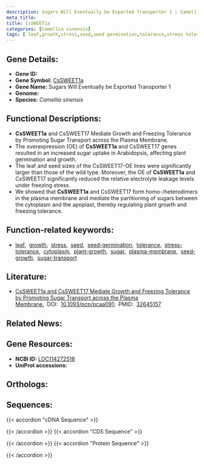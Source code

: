 ```yaml
---
description: Sugars Will Eventually be Exported Transporter 1 ; Camellia sinensis
meta_title:
title: CsSWEET1a
categories: [Camellia sinensis]
tags: [ leaf,growth,stress,seed,seed germination,tolerance,stress tolerance,cytoplasm,plant growth,sugar,plasma membrane,seed growth,sugar transport ]
---
```


## Gene Details:
- **Gene ID:** []()
- **Gene Symbol:** <u>CsSWEET1a</u>
- **Gene Name:** Sugars Will Eventually be Exported Transporter 1
- **Genome:** []()
- **Species:** *Camellia sinensis*

## Functional Descriptions:
   - **CsSWEET1a** and CsSWEET17 Mediate Growth and Freezing Tolerance by Promoting Sugar Transport across the Plasma Membrane.
   - The overexpression (OE) of **CsSWEET1a** and CsSWEET17 genes resulted in an increased sugar uptake in Arabidopsis, affecting plant germination and growth.
   - The leaf and seed sizes of the CsSWEET17-OE lines were significantly larger than those of the wild type. Moreover, the OE of **CsSWEET1a** and CsSWEET17 significantly reduced the relative electrolyte leakage levels under freezing stress.
   - We showed that **CsSWEET1a** and CsSWEET17 form homo-/heterodimers in the plasma membrane and mediate the partitioning of sugars between the cytoplasm and the apoplast, thereby regulating plant growth and freezing tolerance.

## Function-related keywords:
   - [leaf](/tags/leaf/),&nbsp;&nbsp;[growth](/tags/growth/),&nbsp;&nbsp;[stress](/tags/stress/),&nbsp;&nbsp;[seed](/tags/seed/),&nbsp;&nbsp;[seed-germination](/tags/seed-germination/),&nbsp;&nbsp;[tolerance](/tags/tolerance/),&nbsp;&nbsp;[stress-tolerance](/tags/stress-tolerance/),&nbsp;&nbsp;[cytoplasm](/tags/cytoplasm/),&nbsp;&nbsp;[plant-growth](/tags/plant-growth/),&nbsp;&nbsp;[sugar](/tags/sugar/),&nbsp;&nbsp;[plasma-membrane](/tags/plasma-membrane/),&nbsp;&nbsp;[seed-growth](/tags/seed-growth/),&nbsp;&nbsp;[sugar-transport](/tags/sugar-transport/)

## Literature:
   - [CsSWEET1a and CsSWEET17 Mediate Growth and Freezing Tolerance by Promoting Sugar Transport across the Plasma Membrane.](https://doi.org/10.1093/pcp/pcaa091)&nbsp;&nbsp;DOI:&nbsp;&nbsp;[10.1093/pcp/pcaa091](https://doi.org/10.1093/pcp/pcaa091);&nbsp;&nbsp;PMID:&nbsp;&nbsp;[32645157](https://pubmed.ncbi.nlm.nih.gov/32645157/)

## Related News:

## Gene Resources:
- **NCBI ID:**  [LOC114272518](https://www.ncbi.nlm.nih.gov/gene/?term=LOC114272518)
- **UniProt accessions:**  [](https://www.uniprot.org/uniprotkb//entry)

## Orthologs:

## Sequences:
{{< accordion "cDNA Sequence" >}}

{{< /accordion >}}
{{< accordion "CDS Sequence" >}}

{{< /accordion >}}
{{< accordion "Protein Sequence" >}}

{{< /accordion >}}
